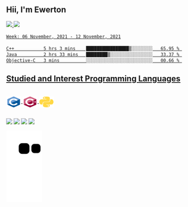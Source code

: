 ## Hii, I'm Ewerton 
 <div>
  <a href="https://github.com/ewertonfelipee">
  <img height="150" src="https://github-readme-stats.vercel.app/api?username=ewertonfelipee&show_icons=true&theme=jolly&include_all_commits=true&count_private=true"/>
  <img height="150" src="https://github-readme-stats.vercel.app/api/top-langs/?username=ewertonfelipee&layout=compact&langs_count=7&theme=shades-of-purple"/>
   
  <!--START_SECTION:waka-->
```text
Week: 06 November, 2021 - 12 November, 2021

C++           5 hrs 3 mins    ████████████████▒░░░░░░░░   65.95 % 
Java          2 hrs 33 mins   ████████▒░░░░░░░░░░░░░░░░   33.37 % 
Objective-C   3 mins          ░░░░░░░░░░░░░░░░░░░░░░░░░   00.66 % 
```
<!--END_SECTION:waka-->

</div>
  <h2>Studied and Interest Programming Languages</h2>
<div style="display: inline_block"><br>
  <img align="center" alt="Ewerton-C" height="30" width="40" src="https://github.com/devicons/devicon/blob/master/icons/c/c-original.svg">
  <img align="center" alt="Ewerton-CPP" height="30" width="40" src="https://github.com/devicons/devicon/blob/master/icons/cplusplus/cplusplus-original.svg">
  <img align="center" alt="Ewerton-Python" height="30" width="40" src="https://github.com/devicons/devicon/blob/master/icons/python/python-plain.svg">
</div>
  
  ##
 
<div> 
  <a href="https://instagram.com/xwxrtxn" target="_blank"><img src="https://img.shields.io/badge/-Instagram-%23E4405F?style=for-the-badge&logo=instagram&logoColor=white" target="_blank"></a>
  <a href="https://discord.com/channels/ewerton#1968" target="_blank"><img src="https://img.shields.io/badge/Discord-7289DA?style=for-the-badge&logo=discord&logoColor=white" target="_blank"></a> 
  <a href="mailto:ewertonfmarinho@protonmail.ch"><img src="https://img.shields.io/badge/ProtonMail-8B89CC?style=for-the-badge&logo=protonmail&logoColor=white" target="_blank"></a>
  <a href="https://www.linkedin.com/in/ewerton-felipe-silva-marinho-785653168/" target="_blank"><img src="https://img.shields.io/badge/-LinkedIn-%230077B5?style=for-the-badge&logo=linkedin&logoColor=white" target="_blank"></a>
    
  ![Snake animation](https://github.com/ewertonfelipee/ewertonfelipee/blob/output/github-contribution-grid-snake.svg)
 
</div>
